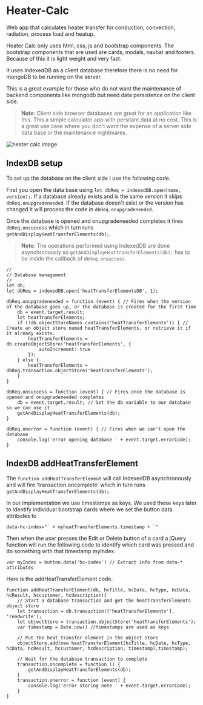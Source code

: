 # Heater-Calc
Web app that calculates heater transfer for conduction, convection, radiation, process load and heatup.

Heater Calc only uses html, css, js and bootstrap components. The bootstrap components that are used are cards, modals, navbar and footers. Because of this it is light weight and very fast.

It uses IndexedDB as a client database therefore there is no need for mongoDB to be running on the server.

This is a great example for those who do not want the maintenance of backend components like mongodb but need data persistence on the client side.

>**Note**: Client side browser databases are great for an application like this.  This a simple calculator app with persitant data at no cost.  This is a great use case where you don't want the expense of a server side data base or the maintenance nightmares.

![heater calc image](https://www.jimmysoftllc.com/img/portfolio/02-full.jpg "Heater calc screenshot")

## IndexDB setup

To set up the database on the client side I use the following code.

First you open the data base using `let dbReq = indexedDB.open(name, version);`.  If a database already exists and is the same version it skips `dbReq.onupgradeneeded`.  If the database doesn't exist or the version has changed it will process the code in `dbReq.onupgradeneeded`.

Once the database is opened and onupgradeneeded completes it fires `dbReq.onsuccess` which in turn runs `getAndDisplayHeatTransferElements(db);`.

>**Note**: The operations performed using IndexedDB are done asynchronously so `getAndDisplayHeatTransferElements(db);` has to be inside the callback of  `dbReq.onsuccess`.

```
//
// Database management
//
let db;
let dbReq = indexedDB.open('heatTransferElementsDB', 1);

dbReq.onupgradeneeded = function (event) { // Fires when the version of the database goes up, or the database is created for the first time
    db = event.target.result;
    let heatTransferElements;
    if (!db.objectStoreNames.contains('heatTransferElements')) { // Create an object store named heatTransferElements, or retrieve it if it already exists.
        heatTransferElements = db.createObjectStore('heatTransferElements', {
            autoIncrement: true
        });
    } else {
        heatTransferElements = dbReq.transaction.objectStore('heatTransferElements');
    }
}

dbReq.onsuccess = function (event) { // Fires once the database is opened and onupgradeneeded completes  
    db = event.target.result; // Set the db variable to our database so we can use it
    getAndDisplayHeatTransferElements(db);
}

dbReq.onerror = function (event) { // Fires when we can't open the database
    console.log('error opening database ' + event.target.errorCode);
}
```
## IndexDB addHeatTransferElement

The `function addHeatTransferElement` will call IndexedDB asynchronously and will fire 'transaction.oncomplete' which in turn runs `getAndDisplayHeatTransferElements(db);`.

In our implementation we use timestamps as keys.  We used these keys later to identify individual bootstrap cards where we set the button data attributes to 
```
data-hc-index="` + myheatTransferElements.timestamp + `"
```
Then when the user presses the Edit or Delete button of a card a jQuery function will run the following code to identify which card was pressed and do something with that timestamp myIndex.

```
var myIndex = button.data('hc-index') // Extract info from data-* attributes
```
Here is the addHeatTransferElement code.

```
function addHeatTransferElement(db, hcTitle, hcDate, hcType, hcData, hcResult, hccustomer, hcdescription){
    // Start a database transaction and get the heatTransferElements object store
    let transaction = db.transaction(['heatTransferElements'], 'readwrite');
    let objectStore = transaction.objectStore('heatTransferElements');
    var timestamp = Date.now() //timestamps are used as keys

    // Put the heat transfer element in the object store  
    objectStore.add(new heatTransferElement(hcTitle, hcDate, hcType, hcData, hcResult, hccustomer, hcdescription, timestamp),timestamp);

    // Wait for the database transaction to complete
    transaction.oncomplete = function () {
        getAndDisplayHeatTransferElements(db);
    }
    transaction.onerror = function (event) {
        console.log('error storing note ' + event.target.errorCode);
    }
}
```



